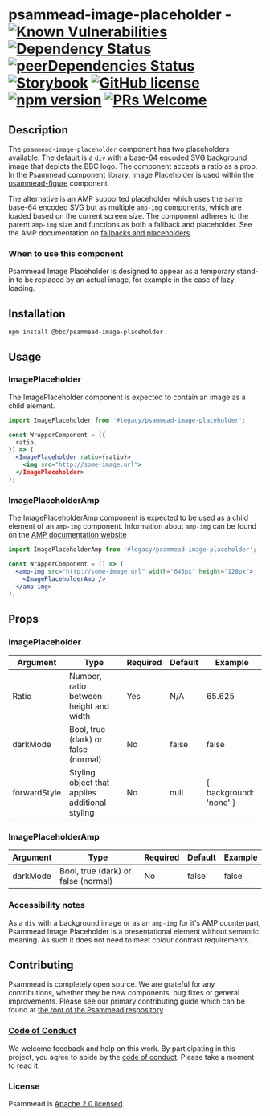 # psammead-image-placeholder - [![Known Vulnerabilities](https://snyk.io/test/github/bbc/psammead/badge.svg?targetFile=packages%2Fcomponents%2Fpsammead-image-placeholder%2Fpackage.json)](https://snyk.io/test/github/bbc/psammead?targetFile=packages%2Fcomponents%2Fpsammead-image-placeholder%2Fpackage.json) [![Dependency Status](https://david-dm.org/bbc/psammead.svg?path=packages/components/psammead-image-placeholder)](https://david-dm.org/bbc/psammead?path=packages/components/psammead-image-placeholder) [![peerDependencies Status](https://david-dm.org/bbc/psammead/peer-status.svg?path=packages/components/psammead-image-placeholder)](https://david-dm.org/bbc/psammead?path=packages/components/psammead-image-placeholder&type=peer) [![Storybook](https://raw.githubusercontent.com/storybooks/brand/master/badge/badge-storybook.svg?sanitize=true)](https://bbc.github.io/psammead/?path=/story/imageplaceholder--16x9-image-placeholder) [![GitHub license](https://img.shields.io/badge/license-Apache%202.0-blue.svg)](https://github.com/bbc/psammead/blob/latest/LICENSE) [![npm version](https://img.shields.io/npm/v/@bbc/psammead-image-placeholder.svg)](https://www.npmjs.com/package/@bbc/psammead-image-placeholder) [![PRs Welcome](https://img.shields.io/badge/PRs-welcome-brightgreen.svg)](https://github.com/bbc/psammead/blob/latest/CONTRIBUTING.md)

## Description

The `psammead-image-placeholder` component has two placeholders available. The default is a `div` with a base-64 encoded SVG background image that depicts the BBC logo. The component accepts a ratio as a prop. In the Psammead component library, Image Placeholder is used within the [psammead-figure](https://github.com/bbc/psammead/tree/latest/packages/components/psammead-figure) component.

The alternative is an AMP supported placeholder which uses the same base-64 encoded SVG but as multiple `amp-img` components, which are loaded based on the current screen size. The component adheres to the parent `amp-img` size and functions as both a fallback and placeholder. See the AMP documentation on [fallbacks and placeholders](https://amp.dev/documentation/guides-and-tutorials/develop/style_and_layout/placeholders/).

### When to use this component

Psammead Image Placeholder is designed to appear as a temporary stand-in to be replaced by an actual image, for example in the case of lazy loading.

<!-- ### When not to use this component -->

## Installation

`npm install @bbc/psammead-image-placeholder`

## Usage

### ImagePlaceholder

The ImagePlaceholder component is expected to contain an image as a child element.

```jsx
import ImagePlaceholder from '#legacy/psammead-image-placeholder';

const WrapperComponent = ({
  ratio,
}) => (
  <ImagePlaceholder ratio={ratio}>
    <img src="http://some-image.url">
  </ImagePlaceholder>
);
```

### ImagePlaceholderAmp

The ImagePlaceholderAmp component is expected to be used as a child element of an `amp-img` component. Information about `amp-img` can be found on the [AMP documentation website](https://amp.dev/documentation/components/amp-img/)

```jsx
import ImagePlaceholderAmp from '#legacy/psammead-image-placeholder';

const WrapperComponent = () => (
  <amp-img src="http://some-image.url" width="645px" height="128px">
    <ImagePlaceholderAmp />
  </amp-img>
);
```

## Props

### ImagePlaceholder

| Argument     | Type                                           | Required | Default | Example                |
| ------------ | ---------------------------------------------- | -------- | ------- | ---------------------- |
| Ratio        | Number, ratio between height and width         | Yes      | N/A     | 65.625                 |
| darkMode     | Bool, true (dark) or false (normal)            | No       | false   | false                  |
| forwardStyle | Styling object that applies additional styling | No       | null    | { background: 'none' } |

### ImagePlaceholderAmp

| Argument | Type                                | Required | Default | Example |
| -------- | ----------------------------------- | -------- | ------- | ------- |
| darkMode | Bool, true (dark) or false (normal) | No       | false   | false   |

### Accessibility notes

As a `div` with a background image or as an `amp-img` for it's AMP counterpart, Psammead Image Placeholder is a presentational element without semantic meaning. As such it does not need to meet colour contrast requirements.

<!-- ## Roadmap -->

## Contributing

Psammead is completely open source. We are grateful for any contributions, whether they be new components, bug fixes or general improvements. Please see our primary contributing guide which can be found at [the root of the Psammead respository](https://github.com/bbc/psammead/blob/latest/CONTRIBUTING.md).

### [Code of Conduct](https://github.com/bbc/psammead/blob/latest/CODE_OF_CONDUCT.md)

We welcome feedback and help on this work. By participating in this project, you agree to abide by the [code of conduct](https://github.com/bbc/psammead/blob/latest/CODE_OF_CONDUCT.md). Please take a moment to read it.

### License

Psammead is [Apache 2.0 licensed](https://github.com/bbc/psammead/blob/latest/LICENSE).
